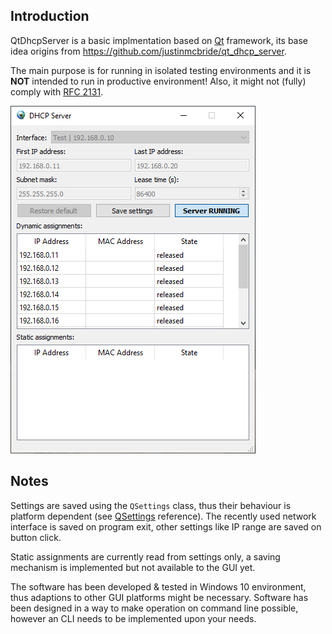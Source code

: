## Introduction

QtDhcpServer is a basic implmentation based on [Qt](https://www.qt.io/) framework, its base idea origins from https://github.com/justinmcbride/qt_dhcp_server.

The main purpose is for running in isolated testing environments and it is **NOT** intended to run in productive environment!
Also, it might not (fully) comply with [RFC 2131](https://tools.ietf.org/html/rfc2131).

![Screenshot QtDhcpServer running](QtDhcpServer_Running.png)

## Notes
Settings are saved using the `QSettings` class, thus their behaviour is platform dependent (see [QSettings](https://doc.qt.io/qt-5.15/qsettings.html) reference).
The recently used network interface is saved on program exit, other settings like IP range are saved on button click.

Static assignments are currently read from settings only, a saving mechanism is implemented but not available to the GUI yet.

The software has been developed & tested in Windows 10 environment, thus adaptions to other GUI platforms might be necessary.
Software has been designed in a way to make operation on command line possible, however an CLI needs to be implemented upon your needs.
